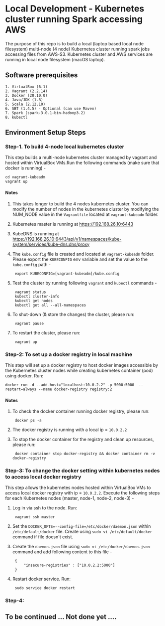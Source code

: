 # Local Development - Kubernetes cluster running Spark accessing AWS

The purpose of this repo is to build a local (laptop based local node filesystem) 
multi-node (4 node) Kubernetes cluster running spark jobs accessing files from 
AWS-S3. Kubernetes cluster and AWS services are running in local node filesystem 
(macOS laptop).

## Software prerequisites
    1. VirtualBox (6.1)
    2. Vagrant (2.2.14)
    3. Docker (20.10.0)
    4. Java/JDK (1.8)
    5. Scala (2.12.10)
    6. SBT (1.4.5) - Optional (can use Maven)
    7. Spark (spark-3.0.1-bin-hadoop3.2)
    8. kubectl 

## Environment Setup Steps

### Step-1. To build 4-node local kubernetes cluster
This step builds a multi-node kubernetes cluster managed by vagrant and hosted within 
VirtualBox VMs.Run the following commands (make sure that docker is running) -

    cd vagrant-kubeadm
    vagrant up

#### Notes
1. This takes longer to build the 4 nodes kubernetes cluster. You can modify the 
number of nodes in the kubernetes cluster by modifying the NUM_NODE value in the 
`Vagrantfile` located at `vagrant-kubeadm` folder.
   
2. Kubernetes master is running at https://192.168.26.10:6443

3. KubeDNS is running at https://192.168.26.10:6443/api/v1/namespaces/kube-system/services/kube-dns:dns/proxy

4. The `kube.config` file is created and located at `vagrant-kubeadm` folder. Please 
   export the `KUBECONFIG` env variable and set the value to the `kube.config` path -
   
        export KUBECONFIG=[vagrant-kubeadm]/kube.config

5. Test the cluster by running following `vagrant` and `kubectl` commands -
   
        vagrant status
        kubectl cluster-info
        kubectl get nodes
        kubectl get all --all-namespaces 

6. To shut-down (& store the changes) the cluster, please run:

        vagrant pause
   
7. To restart the cluster, please run:

        vagrant up

### Step-2: To set up a docker registry in local machine
This step will set up a docker registry to host docker images accessible by the 
Kubernetes cluster nodes while creating kubernetes container (pod) using docker. Run:

    docker run -d --add-host="localhost:10.0.2.2" -p 5000:5000  --restart=always --name docker-registry registry:2

#### Notes
1. To check the docker container running docker registry, please run:

        docker ps -a

2. The docker registry is running with a local ip = `10.0.2.2`
   
3. To stop the docker container for the registry and clean up resources, please run:

        docker container stop docker-registry && docker container rm -v docker-registry

### Step-3: To change the docker setting within kubernetes nodes to access local docker registry
This step allows the kubernetes nodes hosted within VirtualBox VMs to access local
docker registry with ip = `10.0.2.2`. Execute the following steps for each Kubernetes 
nodes (master, node-1, node-2, node-3) -

1. Log in via ssh to the node. Run:
   
        vagrant ssh master

2. Set the `DOCKER_OPTS=--config-file=/etc/docker/daemon.json` within 
   `/etc/default/docker` file. Create using `sudo vi /etc/default/docker` command 
   if file doesn't exist.
   
3. Create the `daemon.json` file using `sudo vi /etc/docker/daemon.json` command and 
   add following content to this file -
   
        {
            "insecure-registries" : ["10.0.2.2:5000"]
        }

4. Restart docker service. Run:

        sudo service docker restart

### Step-4:



## To be continued ... Not done yet ....
